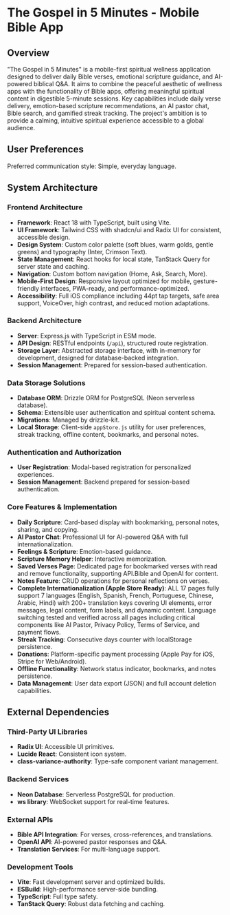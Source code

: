 # The Gospel in 5 Minutes - Mobile Bible App

## Overview

"The Gospel in 5 Minutes" is a mobile-first spiritual wellness application designed to deliver daily Bible verses, emotional scripture guidance, and AI-powered biblical Q&A. It aims to combine the peaceful aesthetic of wellness apps with the functionality of Bible apps, offering meaningful spiritual content in digestible 5-minute sessions. Key capabilities include daily verse delivery, emotion-based scripture recommendations, an AI pastor chat, Bible search, and gamified streak tracking. The project's ambition is to provide a calming, intuitive spiritual experience accessible to a global audience.

## User Preferences

Preferred communication style: Simple, everyday language.

## System Architecture

### Frontend Architecture
- **Framework**: React 18 with TypeScript, built using Vite.
- **UI Framework**: Tailwind CSS with shadcn/ui and Radix UI for consistent, accessible design.
- **Design System**: Custom color palette (soft blues, warm golds, gentle greens) and typography (Inter, Crimson Text).
- **State Management**: React hooks for local state, TanStack Query for server state and caching.
- **Navigation**: Custom bottom navigation (Home, Ask, Search, More).
- **Mobile-First Design**: Responsive layout optimized for mobile, gesture-friendly interfaces, PWA-ready, and performance-optimized.
- **Accessibility**: Full iOS compliance including 44pt tap targets, safe area support, VoiceOver, high contrast, and reduced motion adaptations.

### Backend Architecture
- **Server**: Express.js with TypeScript in ESM mode.
- **API Design**: RESTful endpoints (`/api`), structured route registration.
- **Storage Layer**: Abstracted storage interface, with in-memory for development, designed for database-backed integration.
- **Session Management**: Prepared for session-based authentication.

### Data Storage Solutions
- **Database ORM**: Drizzle ORM for PostgreSQL (Neon serverless database).
- **Schema**: Extensible user authentication and spiritual content schema.
- **Migrations**: Managed by drizzle-kit.
- **Local Storage**: Client-side `appStore.js` utility for user preferences, streak tracking, offline content, bookmarks, and personal notes.

### Authentication and Authorization
- **User Registration**: Modal-based registration for personalized experiences.
- **Session Management**: Backend prepared for session-based authentication.

### Core Features & Implementation
- **Daily Scripture**: Card-based display with bookmarking, personal notes, sharing, and copying.
- **AI Pastor Chat**: Professional UI for AI-powered Q&A with full internationalization.
- **Feelings & Scripture**: Emotion-based guidance.
- **Scripture Memory Helper**: Interactive memorization.
- **Saved Verses Page**: Dedicated page for bookmarked verses with read and remove functionality, supporting API.Bible and OpenAI for content.
- **Notes Feature**: CRUD operations for personal reflections on verses.
- **Complete Internationalization (Apple Store Ready)**: ALL 17 pages fully support 7 languages (English, Spanish, French, Portuguese, Chinese, Arabic, Hindi) with 200+ translation keys covering UI elements, error messages, legal content, form labels, and dynamic content. Language switching tested and verified across all pages including critical components like AI Pastor, Privacy Policy, Terms of Service, and payment flows.
- **Streak Tracking**: Consecutive days counter with localStorage persistence.
- **Donations**: Platform-specific payment processing (Apple Pay for iOS, Stripe for Web/Android).
- **Offline Functionality**: Network status indicator, bookmarks, and notes persistence.
- **Data Management**: User data export (JSON) and full account deletion capabilities.

## External Dependencies

### Third-Party UI Libraries
- **Radix UI**: Accessible UI primitives.
- **Lucide React**: Consistent icon system.
- **class-variance-authority**: Type-safe component variant management.

### Backend Services
- **Neon Database**: Serverless PostgreSQL for production.
- **ws library**: WebSocket support for real-time features.

### External APIs
- **Bible API Integration**: For verses, cross-references, and translations.
- **OpenAI API**: AI-powered pastor responses and Q&A.
- **Translation Services**: For multi-language support.

### Development Tools
- **Vite**: Fast development server and optimized builds.
- **ESBuild**: High-performance server-side bundling.
- **TypeScript**: Full type safety.
- **TanStack Query**: Robust data fetching and caching.